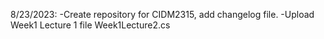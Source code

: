 8/23/2023: 
-Create repository for CIDM2315, add changelog file.
-Upload Week1 Lecture 1 file Week1Lecture2.cs
